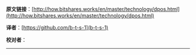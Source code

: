   **原文链接**：[http://how.bitshares.works/en/master/technology/dpos.html](http://how.bitshares.works/en/master/technology/dpos.html)
 
 **译者**：[https://github.com/b-t-s-1](b-t-s-1)
 
 **校对者**： 
  
***    